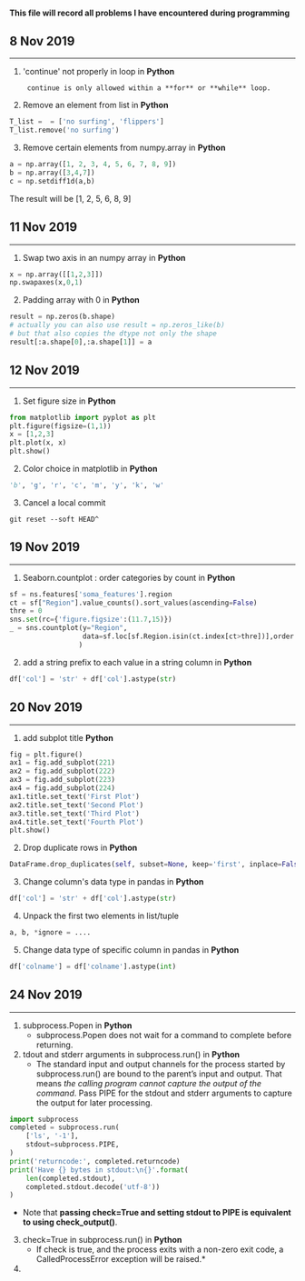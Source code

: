 #### This file will record all problems I have encountered during programming


## 8 Nov 2019
----------
1. 'continue' not properly in loop in **Python**
   ```
    continue is only allowed within a **for** or **while** loop.
   ```


2. Remove an element from list in **Python**
```Python
T_list =  = ['no surfing', 'flippers']
T_list.remove('no surfing')
```

3. Remove certain elements from numpy.array in **Python**
```Python
a = np.array([1, 2, 3, 4, 5, 6, 7, 8, 9])
b = np.array([3,4,7])
c = np.setdiff1d(a,b)
```
The result will be [1, 2, 5, 6, 8, 9]


## 11 Nov 2019
----------
1. Swap two axis in an numpy array in **Python**
```Python
x = np.array([[1,2,3]])
np.swapaxes(x,0,1)
```
2. Padding array with 0 in **Python**
```Python
result = np.zeros(b.shape)
# actually you can also use result = np.zeros_like(b) 
# but that also copies the dtype not only the shape
result[:a.shape[0],:a.shape[1]] = a
```

## 12 Nov 2019
----------
1. Set figure size in **Python**
```Python
from matplotlib import pyplot as plt
plt.figure(figsize=(1,1))
x = [1,2,3]
plt.plot(x, x)
plt.show()
```
2. Color choice in matplotlib in **Python**
```Python
'b', 'g', 'r', 'c', 'm', 'y', 'k', 'w'
```
3. Cancel a local commit
```Shell
git reset --soft HEAD^
```



## 19 Nov 2019
----------
1. Seaborn.countplot : order categories by count in **Python**
```Python
sf = ns.features['soma_features'].region
ct = sf["Region"].value_counts().sort_values(ascending=False)
thre = 0
sns.set(rc={'figure.figsize':(11.7,15)})
_ = sns.countplot(y="Region", 
                  data=sf.loc[sf.Region.isin(ct.index[ct>thre])],order = ct.index
                 )
```
2. add a string prefix to each value in a string column in **Python**
```Python
df['col'] = 'str' + df['col'].astype(str)
```

## 20 Nov 2019
----------
1. add subplot title **Python**
```Python
fig = plt.figure()
ax1 = fig.add_subplot(221)
ax2 = fig.add_subplot(222)
ax3 = fig.add_subplot(223)
ax4 = fig.add_subplot(224)
ax1.title.set_text('First Plot')
ax2.title.set_text('Second Plot')
ax3.title.set_text('Third Plot')
ax4.title.set_text('Fourth Plot')
plt.show()
```
2. Drop duplicate rows in **Python**
```Python
DataFrame.drop_duplicates(self, subset=None, keep='first', inplace=False)
```
3. Change column's data type in pandas in **Python**
```Python
df['col'] = 'str' + df['col'].astype(str)
```
4. Unpack the first two elements in list/tuple
```Python
a, b, *ignore = ....
```
5. Change data type of specific column in pandas in **Python**
```Python
df['colname'] = df['colname'].astype(int)
```


## 24 Nov 2019
----------
1. subprocess.Popen  in **Python**
   * subprocess.Popen does not wait for a command to complete before returning. 
2. tdout and stderr arguments in subprocess.run() in **Python**
   * The standard input and output channels for the process started by subprocess.run() are bound to the parent’s input and output. That means *the calling program cannot capture the output of the command*. Pass PIPE for the stdout and stderr arguments to capture the output for later processing.
```Python
import subprocess
completed = subprocess.run(
    ['ls', '-1'],
    stdout=subprocess.PIPE,
)
print('returncode:', completed.returncode)
print('Have {} bytes in stdout:\n{}'.format(
    len(completed.stdout),
    completed.stdout.decode('utf-8'))
)
```
   * Note that **passing check=True and setting stdout to PIPE is equivalent to using check_output()**.
  
3. check=True in subprocess.run() in **Python**
   * If check is true, and the process exits with a non-zero exit code, a CalledProcessError exception will be raised.*
4. 
